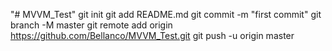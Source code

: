 "# MVVM_Test"   git init  git add README.md  git commit -m "first commit"  git branch -M master  git remote add origin https://github.com/Bellanco/MVVM_Test.git  git push -u origin master
